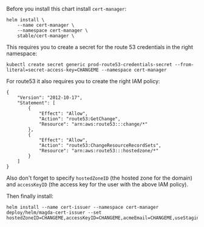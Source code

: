 Before you install this chart install `cert-manager`:

```
helm install \
    --name cert-manager \
    --namespace cert-manager \
    stable/cert-manager \
```

This requires you to create a secret for the route 53 credentials in the right namespace:

```
kubectl create secret generic prod-route53-credentials-secret --from-literal=secret-access-key=CHANGEME --namespace cert-manager
```

For route53 it also requires you to create the right IAM policy:

```
{
    "Version": "2012-10-17",
    "Statement": [
        {
            "Effect": "Allow",
            "Action": "route53:GetChange",
            "Resource": "arn:aws:route53:::change/*"
        },
        {
            "Effect": "Allow",
            "Action": "route53:ChangeResourceRecordSets",
            "Resource": "arn:aws:route53:::hostedzone/*"
        }
    ]
}
```

Also don't forget to specify `hostedZoneID` (the hosted zone for the domain) and `accessKeyID` (the access key for the user with the above IAM policy).

Then finally install:

```
helm install --name cert-issuer --namespace cert-manager deploy/helm/magda-cert-issuer --set hostedZoneID=CHANGEME,accessKeyID=CHANGEME,acmeEmail=CHANGEME,useStaging=SHOULDIUSESTAGING
```

